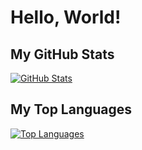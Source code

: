 # Hello, World!

## My GitHub Stats

[![GitHub Stats](https://github-readme-stats.vercel.app/api?username=mirage_109)](https://github.com/anuraghazra/github-readme-stats)

## My Top Languages

[![Top Languages](https://github-readme-stats.vercel.app/api/top-langs/?username=mirage_109&layout=compact)](https://github.com/anuraghazra/github-readme-stats)


